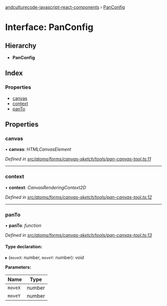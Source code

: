 [andculturecode-javascript-react-components](../README.md) › [PanConfig](panconfig.md)

# Interface: PanConfig

## Hierarchy

* **PanConfig**

## Index

### Properties

* [canvas](panconfig.md#canvas)
* [context](panconfig.md#context)
* [panTo](panconfig.md#panto)

## Properties

###  canvas

• **canvas**: *HTMLCanvasElement*

*Defined in [src/atoms/forms/canvas-sketch/tools/pan-canvas-tool.ts:11](https://github.com/AndcultureCode/AndcultureCode.JavaScript.React.Components/blob/70e5ccf/src/atoms/forms/canvas-sketch/tools/pan-canvas-tool.ts#L11)*

___

###  context

• **context**: *CanvasRenderingContext2D*

*Defined in [src/atoms/forms/canvas-sketch/tools/pan-canvas-tool.ts:12](https://github.com/AndcultureCode/AndcultureCode.JavaScript.React.Components/blob/70e5ccf/src/atoms/forms/canvas-sketch/tools/pan-canvas-tool.ts#L12)*

___

###  panTo

• **panTo**: *function*

*Defined in [src/atoms/forms/canvas-sketch/tools/pan-canvas-tool.ts:13](https://github.com/AndcultureCode/AndcultureCode.JavaScript.React.Components/blob/70e5ccf/src/atoms/forms/canvas-sketch/tools/pan-canvas-tool.ts#L13)*

#### Type declaration:

▸ (`moveX`: number, `moveY`: number): *void*

**Parameters:**

Name | Type |
------ | ------ |
`moveX` | number |
`moveY` | number |
